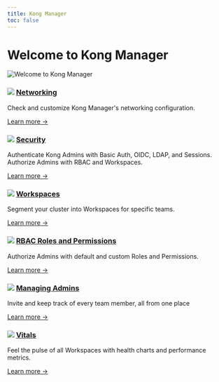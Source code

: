 ```yaml
---
title: Kong Manager
toc: false
---
```


# Welcome to Kong Manager

![Welcome to Kong Manager](https://konghq.com/wp-content/uploads/2018/11/km-overview.png)

<div class="docs-grid">
  <div class="docs-grid-block">
    <h3>
        <img src="/assets/images/icons/documentation/icn-window.svg" />
        <a href="/enterprise/{{page.kong_version}}/kong-manager/networking/configuration">Networking</a>
    </h3>
    <p>Check and customize Kong Manager's networking configuration.</p>
    <a href="/enterprise/{{page.kong_version}}/kong-manager/networking/configuration">
        Learn more &rarr;
    </a>
  </div>

  <div class="docs-grid-block">
    <h3>
        <img src="/assets/images/icons/documentation/icn-window.svg" />
        <a href="/enterprise/{{page.kong_version}}/kong-manager/security">Security</a>
    </h3>
    <p>Authenticate Kong Admins with Basic Auth, OIDC, LDAP, and Sessions. Authorize Admins with RBAC and Workspaces.</p>
    <a href="/enterprise/{{page.kong_version}}/kong-manager/security">
        Learn more &rarr;
    </a>
  </div>

  <div class="docs-grid-block">
    <h3>
        <img src="/assets/images/icons/documentation/icn-window.svg" />
        <a href="/enterprise/{{page.kong_version}}/kong-manager/administration/workspaces/workspaces">Workspaces</a>
    </h3>
    <p>Segment your cluster into Workspaces for specific teams.</p>
    <a href="/enterprise/{{page.kong_version}}/kong-manager/administration/workspaces/workspaces">Learn more &rarr;</a>
  </div>

  <div class="docs-grid-block">
    <h3>
        <img src="/assets/images/icons/documentation/icn-window.svg" />
        <a href="/enterprise/{{page.kong_version}}/kong-manager/administration/rbac/rbac">
          RBAC Roles and Permissions</a>
    </h3>
    <p>Authorize Admins with default and custom Roles and Permissions.</p>
    <a href="/enterprise/{{page.kong_version}}/kong-manager/administration/rbac">Learn more &rarr;</a>
  </div>

  <div class="docs-grid-block">
    <h3>
        <img src="/assets/images/icons/documentation/icn-window.svg" />
        <a href="/enterprise/{{page.kong_version}}/kong-manager/administration/admins/admins">Managing Admins</a>
    </h3>
    <p>Invite and keep track of every team member, all from one place</p>
    <a href="/enterprise/{{page.kong_version}}/kong-manager/administration/admins/admins">Learn more &rarr;</a>
  </div>

  <div class="docs-grid-block">
    <h3>
        <img src="/assets/images/icons/documentation/icn-window.svg" />
        <a href="/enterprise/{{page.kong_version}}/kong-manager/vitals">Vitals</a>
    </h3>
    <p>Feel the pulse of all Workspaces with health charts and performance metrics.</p>
    <a href="/enterprise/{{page.kong_version}}/kong-manager/vitals">Learn more &rarr;</a>
  </div>

</div>
